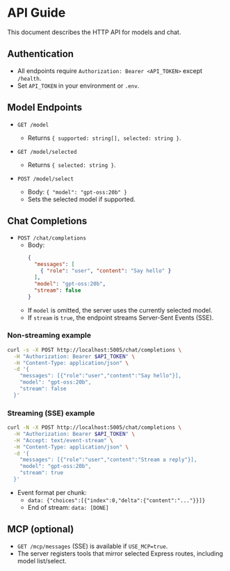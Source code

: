 # API Guide

This document describes the HTTP API for models and chat.

## Authentication

- All endpoints require `Authorization: Bearer <API_TOKEN>` except `/health`.
- Set `API_TOKEN` in your environment or `.env`.

## Model Endpoints

- `GET /model`
  - Returns `{ supported: string[], selected: string }`.

- `GET /model/selected`
  - Returns `{ selected: string }`.

- `POST /model/select`
  - Body: `{ "model": "gpt-oss:20b" }`
  - Sets the selected model if supported.

## Chat Completions

- `POST /chat/completions`
  - Body:
    ```json
    {
      "messages": [
        { "role": "user", "content": "Say hello" }
      ],
      "model": "gpt-oss:20b",
      "stream": false
    }
    ```
  - If `model` is omitted, the server uses the currently selected model.
  - If `stream` is `true`, the endpoint streams Server-Sent Events (SSE).

### Non-streaming example

```bash
curl -s -X POST http://localhost:5005/chat/completions \
  -H "Authorization: Bearer $API_TOKEN" \
  -H "Content-Type: application/json" \
  -d '{
    "messages": [{"role":"user","content":"Say hello"}],
    "model": "gpt-oss:20b",
    "stream": false
  }'
```

### Streaming (SSE) example

```bash
curl -N -X POST http://localhost:5005/chat/completions \
  -H "Authorization: Bearer $API_TOKEN" \
  -H "Accept: text/event-stream" \
  -H "Content-Type: application/json" \
  -d '{
    "messages": [{"role":"user","content":"Stream a reply"}],
    "model": "gpt-oss:20b",
    "stream": true
  }'
```

- Event format per chunk:
  - `data: {"choices":[{"index":0,"delta":{"content":"..."}}]}`
  - End of stream: `data: [DONE]`

## MCP (optional)

- `GET /mcp/messages` (SSE) is available if `USE_MCP=true`.
- The server registers tools that mirror selected Express routes, including model list/select.

